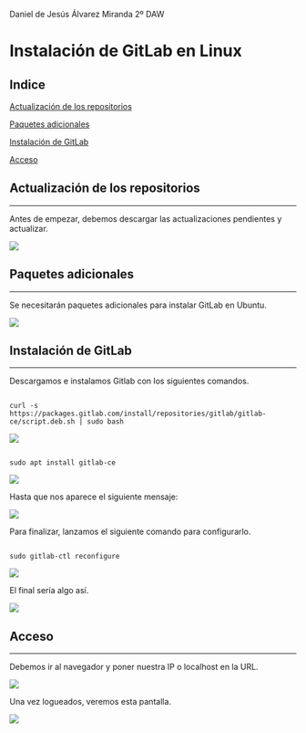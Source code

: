﻿Daniel de Jesús Álvarez Miranda		2º DAW


# Instalación de GitLab en Linux


## Indice

[Actualización de los repositorios](#item1)

[Paquetes adicionales](#item2)

[Instalación de GitLab](#item3)

[Acceso](#item4)


<a name = "item1"></a>
## Actualización de los repositorios
---

Antes de empezar, debemos descargar las actualizaciones pendientes y actualizar.

![](img/01.png)


<a name = "item2"></a>
## Paquetes adicionales
---

Se necesitarán paquetes adicionales para instalar GitLab en Ubuntu.

![](img/02.png)


<a name = "item3"></a>
## Instalación de GitLab
---

Descargamos e instalamos Gitlab con los siguientes comandos.

```console

curl -s https://packages.gitlab.com/install/repositories/gitlab/gitlab-ce/script.deb.sh | sudo bash

```

![](img/03.png)

```console

sudo apt install gitlab-ce

```

![](img/04.png)

Hasta que nos aparece el siguiente mensaje:

![](img/05.png)

Para finalizar, lanzamos el siguiente comando para configurarlo.

```console

sudo gitlab-ctl reconfigure

```

![](img/06.png)



El final sería algo así.

![](img/07.png)


<a name = "item4"></a>
## Acceso
---

Debemos ir al navegador y poner nuestra IP o localhost en la URL.

![](img/08.png)


Una vez logueados, veremos esta pantalla.

![](img/09.png)
